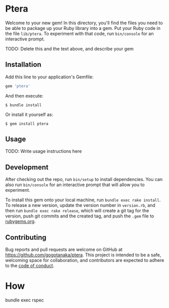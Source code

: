 # Ptera

Welcome to your new gem! In this directory, you'll find the files you need to be able to package up your Ruby library into a gem. Put your Ruby code in the file `lib/ptera`. To experiment with that code, run `bin/console` for an interactive prompt.

TODO: Delete this and the text above, and describe your gem

## Installation

Add this line to your application's Gemfile:

```ruby
gem 'ptera'
```

And then execute:

    $ bundle install

Or install it yourself as:

    $ gem install ptera

## Usage

TODO: Write usage instructions here

## Development

After checking out the repo, run `bin/setup` to install dependencies. You can also run `bin/console` for an interactive prompt that will allow you to experiment.

To install this gem onto your local machine, run `bundle exec rake install`. To release a new version, update the version number in `version.rb`, and then run `bundle exec rake release`, which will create a git tag for the version, push git commits and the created tag, and push the `.gem` file to [rubygems.org](https://rubygems.org).

## Contributing

Bug reports and pull requests are welcome on GitHub at https://github.com/gogotanaka/ptera. This project is intended to be a safe, welcoming space for collaboration, and contributors are expected to adhere to the [code of conduct](https://github.com/gogotanaka/ptera/blob/master/CODE_OF_CONDUCT.md).

# How
bundle exec rspec
